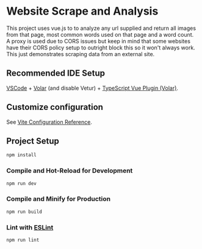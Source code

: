 # Website Scrape and Analysis

This project uses vue.js to to analyze any url supplied and return all images from that page, most common words used on that page and a word count.  A proxy is used due to CORS issues but keep in mind that some websites have their CORS policy setup to outright block this so it won't always work.  This just demonstrates scraping data from an external site.

## Recommended IDE Setup

[VSCode](https://code.visualstudio.com/) + [Volar](https://marketplace.visualstudio.com/items?itemName=Vue.volar) (and disable Vetur) + [TypeScript Vue Plugin (Volar)](https://marketplace.visualstudio.com/items?itemName=Vue.vscode-typescript-vue-plugin).

## Customize configuration

See [Vite Configuration Reference](https://vitejs.dev/config/).

## Project Setup

```sh
npm install
```

### Compile and Hot-Reload for Development

```sh
npm run dev
```

### Compile and Minify for Production

```sh
npm run build
```

### Lint with [ESLint](https://eslint.org/)

```sh
npm run lint
```
